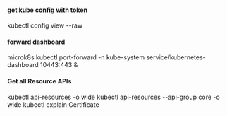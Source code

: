 #### get kube config with token
kubectl config view --raw

#### forward dashboard
microk8s kubectl port-forward -n kube-system service/kubernetes-dashboard 10443:443 &

#### Get all Resource APIs
kubectl api-resources -o wide
kubectl api-resources --api-group core -o wide
kubectl explain Certificate